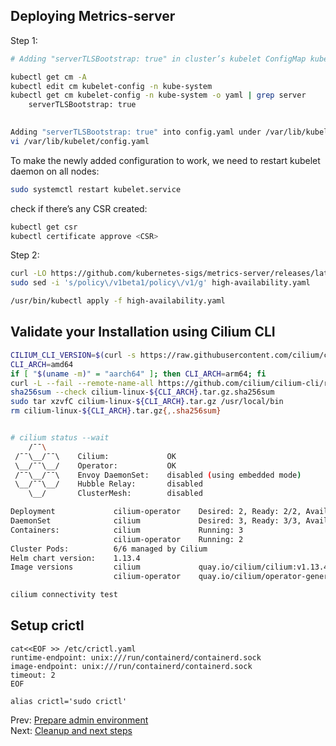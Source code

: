 
## Deploying Metrics-server

Step 1:

```bash
# Adding "serverTLSBootstrap: true" in cluster’s kubelet ConfigMap kubelet-config.

kubectl get cm -A
kubectl edit cm kubelet-config -n kube-system
kubectl get cm kubelet-config -n kube-system -o yaml | grep server
    serverTLSBootstrap: true
	

Adding "serverTLSBootstrap: true" into config.yaml under /var/lib/kubelet/ on all cluster nodes.
vi /var/lib/kubelet/config.yaml
```

To make the newly added configuration to work, we need to restart kubelet daemon on all nodes:
```bash
sudo systemctl restart kubelet.service
```

check if there’s any CSR created:
```bash
kubectl get csr
kubectl certificate approve <CSR>
``` 


Step 2:
```bash
curl -LO https://github.com/kubernetes-sigs/metrics-server/releases/latest/download/high-availability.yaml
sudo sed -i 's/policy\/v1beta1/policy\/v1/g' high-availability.yaml

/usr/bin/kubectl apply -f high-availability.yaml
```




## Validate your Installation using Cilium CLI

```bash
CILIUM_CLI_VERSION=$(curl -s https://raw.githubusercontent.com/cilium/cilium-cli/master/stable.txt)
CLI_ARCH=amd64
if [ "$(uname -m)" = "aarch64" ]; then CLI_ARCH=arm64; fi
curl -L --fail --remote-name-all https://github.com/cilium/cilium-cli/releases/download/${CILIUM_CLI_VERSION}/cilium-linux-${CLI_ARCH}.tar.gz{,.sha256sum}
sha256sum --check cilium-linux-${CLI_ARCH}.tar.gz.sha256sum
sudo tar xzvfC cilium-linux-${CLI_ARCH}.tar.gz /usr/local/bin
rm cilium-linux-${CLI_ARCH}.tar.gz{,.sha256sum}


# cilium status --wait
    /¯¯\
 /¯¯\__/¯¯\    Cilium:             OK
 \__/¯¯\__/    Operator:           OK
 /¯¯\__/¯¯\    Envoy DaemonSet:    disabled (using embedded mode)
 \__/¯¯\__/    Hubble Relay:       disabled
    \__/       ClusterMesh:        disabled

Deployment             cilium-operator    Desired: 2, Ready: 2/2, Available: 2/2
DaemonSet              cilium             Desired: 3, Ready: 3/3, Available: 3/3
Containers:            cilium             Running: 3
                       cilium-operator    Running: 2
Cluster Pods:          6/6 managed by Cilium
Helm chart version:    1.13.4
Image versions         cilium             quay.io/cilium/cilium:v1.13.4@sha256:bde8800d61aaad8b8451b10e247ac7bdeb7af187bb698f83d40ad75a38c1ee6b: 3
                       cilium-operator    quay.io/cilium/operator-generic:v1.13.4@sha256:09ab77d324ef4d31f7d341f97ec5a2a4860910076046d57a2d61494d426c6301: 2

cilium connectivity test
```



## Setup crictl

```shell
cat<<EOF >> /etc/crictl.yaml 
runtime-endpoint: unix:///run/containerd/containerd.sock
image-endpoint: unix:///run/containerd/containerd.sock  
timeout: 2
EOF

alias crictl='sudo crictl'

```



Prev: [Prepare admin environment](11-kubectl-env.md)<br>
Next: [Cleanup and next steps](13-cleanup-next-steps.md)